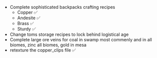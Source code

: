- Complete sophisticated backpacks crafting recipes
    - Copper ✅
    - Andesite ✅
    - Brass ✅
    - Sturdy ✅
- Change toms storage recipes to lock behind logistical age
- Complete large ore veins for coal in swamp most commenly and in all biomes, zinc all biomes, gold in mesa
- retexture the copper_clips file ✅
